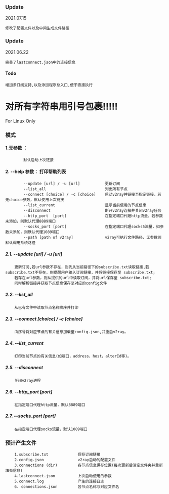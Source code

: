 ### Update
2021.07.15
    
    修改了配置文件以及中间生成文件路径

### Update

2021.06.22
    
    完善了lastconnect.json中的连接信息

#### Todo

    增加多订阅支持,以及添加程序总入口,便于直接执行




# 对所有字符串用引号包裹!!!!!



For Linux Only
### 模式
#### 1.无参数 ：
            默认启动上次链接

#### 		2. --help 参数： 打印帮助列表
            --update [url] / -u [url]  			更新订阅
            --list_all       					列出所有节点
            --connect [choice] / -c [choice]	启动v2ray并链接至指定链接，若无choice参数，默认使用上次链接
            --list_current  					显示当前使用的节点信息
            --disconnect    					断开v2ray连接并关闭v2ray任务
            --http_port  [port]  				在指定端口代理http流量，若参数未添加，则默认代理8889端口
            --socks_port [port]  				在指定端口代理socks5流量，如参数未添加，则默认代理1089端口
            --path [path of v2ray]  			v2ray可执行文件路径，无参数则默认调用系统路径

#####  		      2.1. --update  [url]  / -u [url]
        更新订阅,若url参数不存在，则先从当前路径下的subscribe.txt读取链接,若subscribe.txt不存在，则提醒用户输入订阅链接，并将链接保存至 subscribe.txt;
        若存在url参数，则从提供的url中读取订阅，并将url保存至 subscribe.txt; 
        同时解析链接并获取节点信息保存至对应的config文件

##### 			2.2. --list_all
        从已有文件中读取节点名称排序并打印

##### 			2.3. --connect [choice] / -c [choice]
        由序号将对应节点的有关信息加载至config.json,并重启v2ray。

##### 			2.4. --list_current
        打印当前节点的有关信息(如端口，address，host，alterId等)。

##### 			2.5. --disconnect
        关闭v2ray进程

##### 			2.6. --http_port [port]
        在指定端口代理http流量，默认8889端口

##### 			2.7. --socks_port [port]
        在指定端口代理socks流量，默认1089端口

### 预计产生文件
        1.subscribe.txt  			保存订阅链接
        2.config.json    			v2ray启动的配置文件
        3.connections (dir)  		各节点信息保存位置(每次更新后清空文件夹并重新填充信息)
        4.lastconnect.json   		上次启动使用的参数
        5.connect.log        		产生的连接日志
        6. connections.json  		各节点名称与对应文件名





​									
